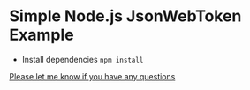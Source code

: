 # Simple Node.js JsonWebToken Example
- Install dependencies
``` npm install ```

 [Please let me know if you have any questions](https://www.linkedin.com/in/nihalyakut/)


